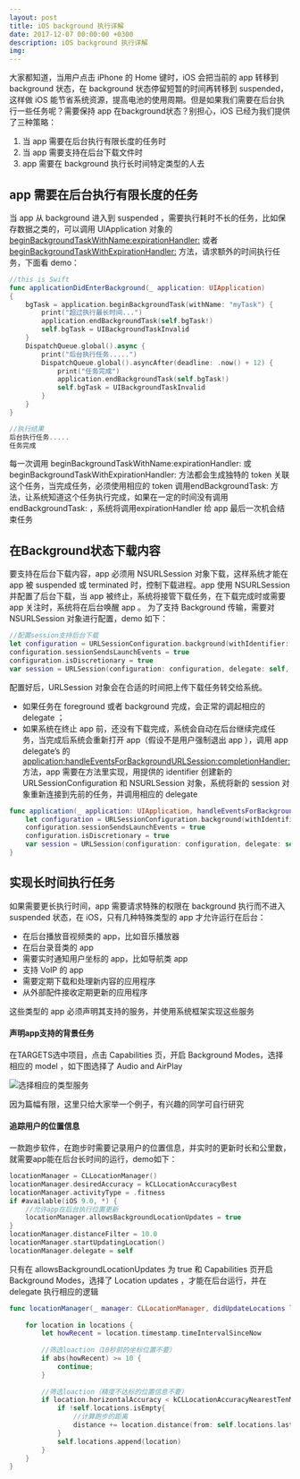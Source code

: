 ```yaml
---
layout: post
title: iOS background 执行详解
date: 2017-12-07 00:00:00 +0300
description: iOS background 执行详解
img:
---
```


大家都知道，当用户点击 iPhone 的 Home 键时，iOS 会把当前的 app 转移到 background 状态，在 background 状态停留短暂的时间再转移到 suspended，这样做 iOS 能节省系统资源，提高电池的使用周期。但是如果我们需要在后台执行一些任务呢？需要保持 app 在background状态？别担心，iOS 已经为我们提供了三种策略：

1. 当 app 需要在后台执行有限长度的任务时
2. 当 app 需要支持在后台下载文件时
3. app 需要在 background 执行长时间特定类型的人去

## app 需要在后台执行有限长度的任务
当 app 从 background 进入到 suspended ，需要执行耗时不长的任务，比如保存数据之类的，可以调用 UIApplication 对象的 [beginBackgroundTaskWithName:expirationHandler:](https://developer.apple.com/documentation/uikit/uiapplication/1623051-beginbackgroundtaskwithname) 或者 [beginBackgroundTaskWithExpirationHandler:](https://developer.apple.com/documentation/uikit/uiapplication/1623031-beginbackgroundtask) 方法，请求额外的时间执行任务，下面看 demo：

```swift
//this is Swift
func applicationDidEnterBackground(_ application: UIApplication)
{
    bgTask = application.beginBackgroundTask(withName: "myTask") {
        print("超过执行最长时间...")
        application.endBackgroundTask(self.bgTask!)
        self.bgTask = UIBackgroundTaskInvalid
    }
    DispatchQueue.global().async {
        print("后台执行任务.....")
        DispatchQueue.global().asyncAfter(deadline: .now() + 12) {
            print("任务完成")
            application.endBackgroundTask(self.bgTask!)
            self.bgTask = UIBackgroundTaskInvalid
        }
    }
}
```
```swift
//执行结果
后台执行任务.....
任务完成
```

每一次调用 beginBackgroundTaskWithName:expirationHandler:  或 beginBackgroundTaskWithExpirationHandler: 方法都会生成独特的 token 关联这个任务，当完成任务，必须使用相应的 token 调用endBackgroundTask: 方法，让系统知道这个任务执行完成，如果在一定的时间没有调用 endBackgroundTask: ，系统将调用expirationHandler 给 app 最后一次机会结束任务

## 在Background状态下载内容

要支持在后台下载内容，app 必须用 NSURLSession 对象下载，这样系统才能在 app 被 suspended 或 terminated 时，控制下载进程。app 使用 NSURLSession 并配置了后台下载，当 app 被终止，系统将接管下载任务，在下载完成时或需要 app 关注时，系统将在后台唤醒 app 。
为了支持 Background 传输，需要对 NSURLSession 对象进行配置，demo 如下：

```swift
//配置session支持后台下载
let configuration = URLSessionConfiguration.background(withIdentifier: "background downloading")
configuration.sessionSendsLaunchEvents = true
configuration.isDiscretionary = true
var session = URLSession(configuration: configuration, delegate: self, delegateQueue: nil)
```

配置好后，URLSession 对象会在合适的时间把上传下载任务转交给系统。
- 如果任务在 foreground 或者 background 完成，会正常的调起相应的 delegate ；
- 如果系统在终止 app 前，还没有下载完成，系统会自动在后台继续完成任务，当完成后系统会重新打开 app（假设不是用户强制退出 app ），调用 app delegate’s 的 [application:handleEventsForBackgroundURLSession:completionHandler:](https://developer.apple.com/documentation/uikit/uiapplicationdelegate/1622941-application) 方法，app 需要在方法里实现，用提供的 identifier 创建新的 URLSessionConfiguration 和 NSURLSession 对象，系统将新的 session 对象重新连接到先前的任务，并调用相应的 delegate 

```swift
func application(_ application: UIApplication, handleEventsForBackgroundURLSession identifier: String, completionHandler: @escaping () -> Void) {
    let configuration = URLSessionConfiguration.background(withIdentifier: identifier)
    configuration.sessionSendsLaunchEvents = true
    configuration.isDiscretionary = true
    var session = URLSession(configuration: configuration, delegate: self, delegateQueue: nil)
}
```

## 实现长时间执行任务

如果需要更长执行时间，app 需要请求特殊的权限在 background 执行而不进入 suspended 状态，在 iOS，只有几种特殊类型的 app 才允许运行在后台：

- 在后台播放音视频类的 app，比如音乐播放器
- 在后台录音类的 app
- 需要实时通知用户坐标的 app，比如导航类 app
- 支持 VoIP 的 app
- 需要定期下载和处理新内容的应用程序
- 从外部配件接收定期更新的应用程序

这些类型的 app 必须声明其支持的服务，并使用系统框架实现这些服务

#### 声明app支持的背景任务

在TARGETS选中项目，点击 Capabilities 页，开启 Background Modes，选择相应的 model ，如下图选择了 Audio and AirPlay 

![选择相应的类型服务](http://upload-images.jianshu.io/upload_images/7951141-597ac17a9073b5b7.png?imageMogr2/auto-orient/strip%7CimageView2/2/w/1240)

因为篇幅有限，这里只给大家举一个例子，有兴趣的同学可自行研究

#### 追踪用户的位置信息

一款跑步软件，在跑步时需要记录用户的位置信息，并实时的更新时长和公里数，就需要app能在后台长时间的运行，demo如下：

```swift
locationManager = CLLocationManager()
locationManager.desiredAccuracy = kCLLocationAccuracyBest
locationManager.activityType = .fitness
if #available(iOS 9.0, *) {
    //允许app在后台执行位置更新
    locationManager.allowsBackgroundLocationUpdates = true
}
locationManager.distanceFilter = 10.0
locationManager.startUpdatingLocation()
locationManager.delegate = self
```

只有在 allowsBackgroundLocationUpdates 为 true 和 Capabilities 页开启 Background Modes，选择了 Location updates ，才能在后台运行，并在 delegate 执行相应的逻辑

```swift
func locationManager(_ manager: CLLocationManager, didUpdateLocations locations: [CLLocation]) {
    
    for location in locations {
        let howRecent = location.timestamp.timeIntervalSinceNow
        
        //筛选loaction（10秒前的坐标位置不要）
        if abs(howRecent) >= 10 {
            continue;
        }
        
        //筛选loaction（精度不达标的位置信息不要）
        if location.horizontalAccuracy < kCLLocationAccuracyNearestTenMeters * 3 && location.horizontalAccuracy > 0   {
            if !self.locations.isEmpty{
                //计算跑步的距离
                distance += location.distance(from: self.locations.last!)
            }
            self.locations.append(location)
        }
    }
}
```